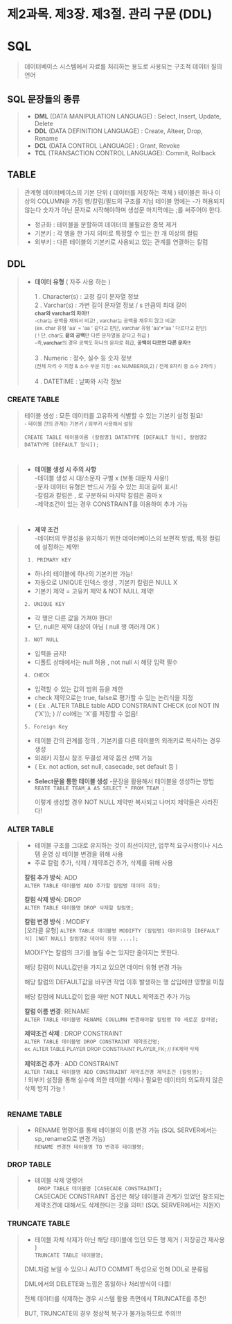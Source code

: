 # 제2과목. 제3장. 제3절. 관리 구문 (DDL)

#  SQL
> 데이터베이스 시스템에서 자료를 처리하는 용도로 사용되는 구조적 데이터 질의 언어


## SQL 문장들의 종류
>  * **DML** (DATA MANIPULATION LANGUAGE) : Select, Insert, Update, Delete
> * **DDL** (DATA DEFINITION LANGUAGE) : Create, Alteer, Drop, Rename
> * **DCL** (DATA CONTROL LANGUAGE) : Grant, Revoke
> * **TCL** (TRANSACTION CONTROL LANGUAGE): Commit, Rollback


## TABLE
> 관계형 데이터베이스의 기본 단위 ( 데이터를 저장하는 객체 )
> 테이블은 하나 이상의 COLUMN을 가짐
> 행/칼럼/필드의 구조를 지님
> 테이블 명에는 -가 허용되지 않는다
> 숫자가 아닌 문자로 시작해야하며 생성문 마지막에는 ;를 써주어야 한다.
>
> + 정규화  : 테이블을 분할하여 데이터의 불필요한 중복 제거
> + 기본키 : 각 행을 한 가지 의미로 특정할 수 있는 한 개 이상의 컬럼
> + 외부키 : 다른 테이블의 기본키로 사용되고 있는 관계를 연결하는 칼럼


## DDL
> * **데이터 유형** ( 자주 사용 하는 )  
> 
>   1 . Character(s) :  고정 길이 문자열 정보  
>   2 . Varchar(s) : 가변 길이 문자열 정보 / s 만큼의 최대 길이 <br/>
>    <sub> **char와 varchar의 차이!!** <br/>
     -char는 공백을 채워서 비교! , varchar는 공백을 채우지 않고 비교!<br/>
     (ex. char 유형 'aa' = 'aa ' 같다고 판단, varchar 유형 'aa'≠'aa   ' 다르다고 판단)<br/>
     ( ! 단, char도 **끝의 공백**만 다른 문자열을 같다고 취급 )<br/>
     -즉,**varchar**의 경우 공백도 하나의 문자로 취급, **공백이 다르면 다른 문자!!**  </sub><br/><br/>
>   3 . Numeric : 정수, 실수 등 숫자 정보<br/>
      <sub>(전체 자리 수 지정 & 소수 부분 지정 : ex.NUMBER(8,2) / 전체 8자리 중 소수 2자리 ) </sub><br/><br/>
>   4 . DATETIME : 날짜와 시각 정보<br/>



### **CREATE TABLE**
> 테이블 생성 : 모든 데이터를 고유하게 식별할 수 있는 기본키 설정 필요!<br/>
> <sub> - 테이블 간의 관계는 기본키 / 외부키 사용해서 설정 </sub><br/>
> ```
> CREATE TABLE 테이블이름 (칼럼명1 DATATYPE [DEFAULT 형식], 칼럼명2 DATATYPE [DEFAULT 형식]);
>```  
#  
>* **테이블 생성 시 주의 사항**<br/>
> -테이블 생성 시 대/소문자 구별 x (보통 대문자 사용!)<br/>
> -문자 데이터 유형은 반드시 가질 수 있는 최대 길이 표시!<br/>
> -칼럼과 칼럼은 , 로 구분하되 마지막 칼럼은 콤마 x<br/>
> -제약조건이 있는 경우 CONSTRAINT를 이용하여 추가 가능  <br/>
>  
#
> + **제약 조건**<br/>
> -데이터의 무결성을 유지하기 위한 데이터베이스의 보편적 방법, 특정 컬럼에 설정하는 제약!  <br/>
>
> ``` 1. PRIMARY KEY```<br/>
> <sub> 
> - 하나의 테이블에 하나의 기본키만 가능!<br/>
> - 자동으로 UNIQUE 인덱스 생성 , 기본키 칼럼은 NULL X<br/>
> - 기본키 제약 = 고유키 제약 & NOT NULL 제약! </sub>
>
> ``` 2. UNIQUE KEY ``` <br/>
> <sub> 
> - 각 행은 다른 값을 가져야 한다!<br/>
> - 단, null은 제약 대상이 아님 ( null 행 여러개 OK )<br/>
> </sub>
>
> ``` 3. NOT NULL ```<br/>
> <sub> 
> - 입력을 금지!<br/>
> - 디폴트 상태에서는 null 허용 , not null 시 해당 입력 필수  </sub>
>
> ``` 4. CHECK ```<br/>
> <sub> 
> - 입력할 수 있는 값의 범위 등을 제한 <br/>
> - check 제약으로는 true, false로 평가할 수 있는 논리식을 지정<br/>
> - ( Ex . ALTER TABLE table ADD CONSTRAINT CHECK (col NOT IN ('X')); ) // col에는 'X'를 저장할 수 없음!<br/>
> </sub>
>
> ``` 5. Foreign Key ```
><sub>
> - 테이블 간의 관계를 정의 , 기본키를 다른 테이블의 외래키로 복사하는 경우 생성<br/>
> - 외래키 지정시 참조 무결성 제약 옵션 선택 가능<br/>
> - ( Ex. not action, set null, casecade, set default 등 ) </sub>
> 
> * **Select문을 통한 테이블 생성**
> -문장을 활용해서 테이블을 생성하는 방법<br/>
> ```REATE TABLE TEAM_A AS SELECT * FROM TEAM ;```<br/>
> 
>   이렇게 생성할 경우 NOT NULL 제약만 복사되고 나머지 제약들은 사라진다!<br/>
> 

### **ALTER TABLE**
> * 테이블 구조를 그대로 유지하는 것이 최선이지만, 업무적 요구사항이나 시스템 운영 상 테이블 변경을 위해 사용
> * 주로 칼럼 추가, 삭제 / 제약조건 추가, 삭제를 위해 사용 <br/>
> 
> **칼럼 추가 방식**: ADD <br/>
> ```ALTER TABLE 테이블명 ADD 추가할 칼럼명 데이터 유형;```<br/>
> 
> **칼럼 삭제 방식**: DROP<br/>
> ```ALTER TABLE 테이블명 DROP 삭제할 칼럼명;```<br/>
> 
> **칼럼 변경 방식** : MODIFY <br/>
> [오라클 유형] ```ALTER TABLE 테이블명 MODIFTY (칼럼명1 데이터유형 [DEFAULT 식] [NOT NULL] 칼럼명2 데이터 유형 ....);```<br/>
> 
> MODIFY는 칼럼의 크기를 늘릴 수는 있지만 줄이지는 못한다.<br/>
> 
> 해당 칼럼이 NULL값만을 가지고 있으면 데이터 유형 변경 가능<br/>
>
>  해당 칼럼의 DEFAULT값을 바꾸면 작업 이후 발생하는 행 삽입에만 영향을 미침<br/>
> 
> 해당 칼럼에 NULL값이 없을 때만 NOT NULL 제약조건 추가 가능<br/>
> 
> **칼럼 이름 변경**: RENAME <br/>
> ```ALTER TABLE 테이블명 RENAME COULUMN 변경해야할 칼럼명 TO 새로운 칼러명;```<br/>
> 
> **제약조건 삭제** : DROP CONSTRAINT<br/>
> ```ALTER TABLE 테이블명 DROP CONSTRAINT 제약조건명;```<br/>
> <sub/> ex. ALTER TABLE PLAYER DROP CONSTRAINT PLAYER_FK; // FK제약 삭제 <sub/><br/>
> 
> **제약조건 추가** : ADD CONSTRAINT<br/>
> ```ALTER TABLE 테이블명 ADD CONSTRAINT 제약조건명 제약조건 (칼럼명);```<br/>
> ! 외부키 설정을 통해 실수에 의한 테이블 삭제나 필요한 데이터의 의도하지 않은 삭제 방지 가능 !<br/>
> <br/>
> 
### **RENAME TABLE**
> * RENAME 명령어를 통해 테이블의 이름 변경 가능 (SQL SERVER에서는 sp_rename으로 변경 가능)<br/>
> ```RENAME 변경전 테이블명 TO 변경후 테이블명;```<br/>

### **DROP TABLE**
>* 테이블 삭제 명령어 <br/>
>``` DROP TABLE 테이블명 [CASECADE CONSTRAINT];```<br/>
> CASECADE CONSTRAINT 옵션은 해당 테이블과 관계가 있었던 참조되는 제약조건에 대해서도 삭제한다는 것을 의미! (SQL SERVER에서는 지원X)<br/>

### **TRUNCATE TABLE**
> * 테이블 자체 삭제가 아닌 해당 테이블에 있던 모든 행 제거 ( 저장공간 재사용 )<br/>
> ```TRUNCATE TABLE 테이블명;```<br/>
> 
> DML처럼 보일 수 있으나 AUTO COMMIT 특성으로 인해 DDL로 분류됨<br/>
> 
> DML에서의 DELETE와 느낌은 동일하나 처리방식이 다름!<br/>
> 
> 전체 데이터를 삭제하는 경우 시스템 활용 측면에서 TRUNCATE를 추천!<br/>
>
>  BUT, TRUNCATE의 경우 정상적 복구가 불가능하므로 주의!!!



